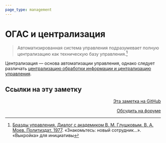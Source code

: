 ```yaml
---
page_type: management
---
```


# ОГАС и централизация

> Автоматизированная система управления подразумевает полную централизацию как техническую базу управления.[^1]

Централизация — основа автоматизации управления, однако следует различать [централизацию обработки информации и централизацию управления](20230205192612.md).

[^1]:  [Бразды управления. Диалог с академиком В. М. Глушковым. В. А. Моев. Политиздат. 1977](МоевБраздыУправления1977.md). «Знакомьтесь: новый сотрудник...». «Выкройка» для инициативы

## Ссылки на эту заметку




<p v-pre style="text-align: right">
  <a href="https://github.com/Kverde/algorithms/blob/main/source/20230205192148.md" target="_blank">
  Эта заметка на GitHub
  </a>
</p>



<p v-pre style="text-align: right">
  <a href="https://discourse.comtext.space/new-topic?title=%D0%9E%D0%93%D0%90%D0%A1%20%D0%B8%20%D1%86%D0%B5%D0%BD%D1%82%D1%80%D0%B0%D0%BB%D0%B8%D0%B7%D0%B0%D1%86%D0%B8%D1%8F&body=&category=algorithm" target="_blank">
  Обсудить на форуме
  </a>
</p>
